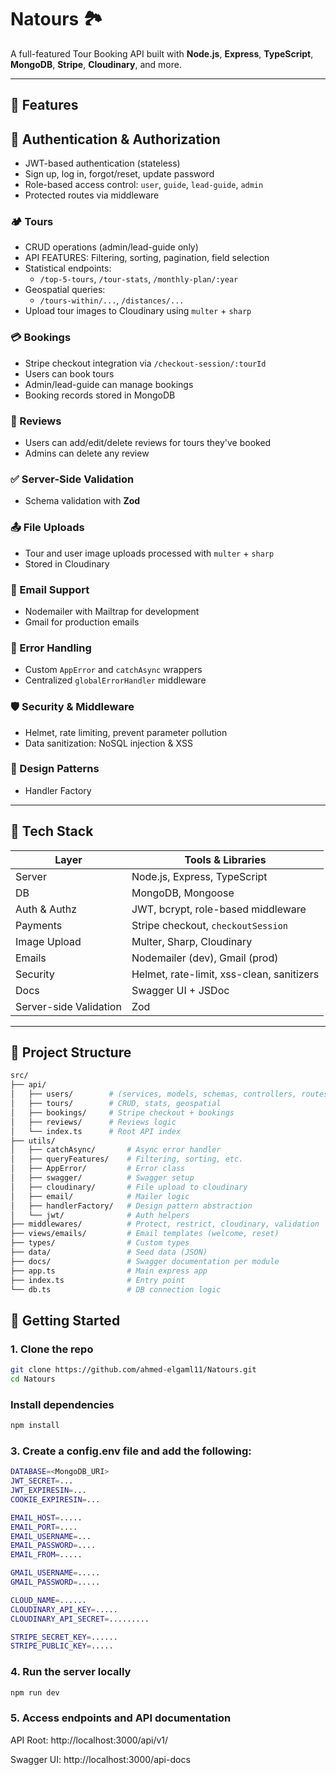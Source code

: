# Natours 🏞️

A full-featured Tour Booking API built with **Node.js**, **Express**, **TypeScript**, **MongoDB**, **Stripe**, **Cloudinary**, and more.

---

## 🚀 Features

## 🔐 Authentication & Authorization

- JWT-based authentication (stateless)
- Sign up, log in, forgot/reset, update password
- Role-based access control: `user`, `guide`, `lead-guide`, `admin`
- Protected routes via middleware

### 🏕️ Tours
- CRUD operations (admin/lead-guide only)
- API FEATURES: Filtering, sorting, pagination, field selection
- Statistical endpoints:
  - `/top-5-tours`, `/tour-stats`, `/monthly-plan/:year`
- Geospatial queries:
  - `/tours-within/...`, `/distances/...`
- Upload tour images to Cloudinary using `multer` + `sharp`

### 💳 Bookings
- Stripe checkout integration via `/checkout-session/:tourId`
- Users can book tours
- Admin/lead-guide can manage bookings
- Booking records stored in MongoDB

### 📝 Reviews
- Users can add/edit/delete reviews for tours they've booked
- Admins can delete any review

### ✅ Server-Side Validation
- Schema validation with **Zod**


### 📤 File Uploads
- Tour and user image uploads processed with `multer` + `sharp`
- Stored in Cloudinary

### 📧 Email Support
- Nodemailer with Mailtrap for development
- Gmail for production emails

### 🧱 Error Handling
- Custom `AppError` and `catchAsync` wrappers
- Centralized `globalErrorHandler` middleware

### 🛡️ Security & Middleware
- Helmet, rate limiting, prevent parameter pollution
- Data sanitization: NoSQL injection & XSS

### 🧱 Design Patterns
- Handler Factory 
---

## 🧰 Tech Stack

| Layer               | Tools & Libraries                          |
|---------------------|--------------------------------------------|
| Server              | Node.js, Express, TypeScript               |
| DB                  | MongoDB, Mongoose                          |
| Auth & Authz        | JWT, bcrypt, role-based middleware         |
| Payments            | Stripe checkout, `checkoutSession`         |
| Image Upload        | Multer, Sharp, Cloudinary                  |
| Emails              | Nodemailer (dev), Gmail (prod)             |
| Security            | Helmet, rate-limit, xss-clean, sanitizers  |
| Docs                | Swagger UI + JSDoc                         |
| Server-side Validation | Zod                                     |

---

## 📁 Project Structure

```bash
src/
├── api/
│   ├── users/        # (services, models, schemas, controllers, routes) for auth and users
│   ├── tours/        # CRUD, stats, geospatial
│   ├── bookings/     # Stripe checkout + bookings
│   ├── reviews/      # Reviews logic
│   └── index.ts      # Root API index
├── utils/
│   ├── catchAsync/       # Async error handler
│   ├── queryFeatures/    # Filtering, sorting, etc.
│   ├── AppError/         # Error class
│   ├── swagger/          # Swagger setup
│   ├── cloudinary/       # File upload to cloudinary
│   ├── email/            # Mailer logic
│   ├── handlerFactory/   # Design pattern abstraction
│   └── jwt/              # Auth helpers
├── middlewares/          # Protect, restrict, cloudinary, validation
├── views/emails/         # Email templates (welcome, reset)
├── types/                # Custom types
├── data/                 # Seed data (JSON)
├── docs/                 # Swagger documentation per module
├── app.ts                # Main express app
├── index.ts              # Entry point
└── db.ts                 # DB connection logic

```

## 🚀 Getting Started

### 1. Clone the repo

```bash
git clone https://github.com/ahmed-elgaml11/Natours.git
cd Natours
```

###  Install dependencies
```bash
npm install
```




### 3. Create a config.env file and add the following:

```bash
DATABASE=<MongoDB_URI>
JWT_SECRET=...
JWT_EXPIRESIN=...
COOKIE_EXPIRESIN=...

EMAIL_HOST=.....
EMAIL_PORT=....
EMAIL_USERNAME=...
EMAIL_PASSWORD=....
EMAIL_FROM=.....

GMAIL_USERNAME=.....
GMAIL_PASSWORD=.....

CLOUD_NAME=......
CLOUDINARY_API_KEY=.....
CLOUDINARY_API_SECRET=.........

STRIPE_SECRET_KEY=......
STRIPE_PUBLIC_KEY=.....
```






### 4. Run the server locally
```bash
npm run dev
```




### 5. Access endpoints and API documentation

API Root: http://localhost:3000/api/v1/

Swagger UI: http://localhost:3000/api-docs
